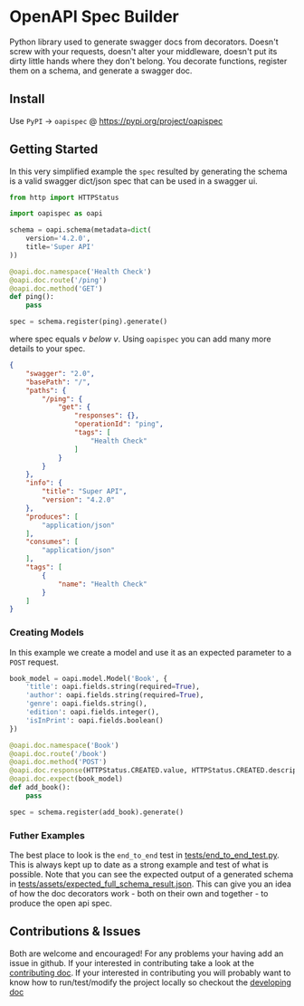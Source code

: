 # OpenAPI Spec Builder
Python library used to generate swagger docs from decorators. Doesn't screw with your requests, doesn't alter your middleware, doesn't put its dirty little hands where they don't belong. You decorate functions, register them on a schema, and generate a swagger doc.

## Install
Use `PyPI` -> `oapispec` @ https://pypi.org/project/oapispec

## Getting Started

In this very simplified example the `spec` resulted by generating the schema is a valid swagger dict/json spec that can be used in a swagger ui.
```py
from http import HTTPStatus

import oapispec as oapi

schema = oapi.schema(metadata=dict(
    version='4.2.0',
    title='Super API'
))

@oapi.doc.namespace('Health Check')
@oapi.doc.route('/ping')
@oapi.doc.method('GET')
def ping():
    pass

spec = schema.register(ping).generate()
```
where spec equals *v below v*. Using `oapispec` you can add many more details to your spec.
```json
{
    "swagger": "2.0",
    "basePath": "/",
    "paths": {
        "/ping": {
            "get": {
                "responses": {},
                "operationId": "ping",
                "tags": [
                    "Health Check"
                ]
            }
        }
    },
    "info": {
        "title": "Super API",
        "version": "4.2.0"
    },
    "produces": [
        "application/json"
    ],
    "consumes": [
        "application/json"
    ],
    "tags": [
        {
            "name": "Health Check"
        }
    ]
}

```

### Creating Models
In this example we create a model and use it as an expected parameter to a `POST` request.
```py
book_model = oapi.model.Model('Book', {
    'title': oapi.fields.string(required=True),
    'author': oapi.fields.string(required=True),
    'genre': oapi.fields.string(),
    'edition': oapi.fields.integer(),
    'isInPrint': oapi.fields.boolean()
})

@oapi.doc.namespace('Book')
@oapi.doc.route('/book')
@oapi.doc.method('POST')
@oapi.doc.response(HTTPStatus.CREATED.value, HTTPStatus.CREATED.description, book_model)
@oapi.doc.expect(book_model)
def add_book():
    pass

spec = schema.register(add_book).generate()
```

### Futher Examples
The best place to look is the `end_to_end` test in [tests/end_to_end_test.py](https://github.com/rayepps/oapispec/blob/develop/tests/end_to_end_test.py). This is always kept up to date as a strong example and test of what is possible. Note that you can see the expected output of a generated schema in [tests/assets/expected_full_schema_result.json](https://github.com/rayepps/oapispec/blob/develop/tests/assets/expected_full_schema_result.json). This can give you an idea of how the doc decorators work - both on their own and together - to produce the open api spec.

## Contributions & Issues
Both are welcome and encouraged! For any problems your having add an issue in github. If your interested in contributing take a look at the [contributing doc](https://github.com/rayepps/oapispec/blob/develop/docs/CONTRIBUTING.md). If your interested in contributing you will probably want to know how to run/test/modify the project locally so checkout the [developing doc](https://github.com/rayepps/oapispec/blob/develop/docs/DEVELOPING.md)

